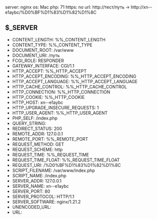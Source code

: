 server: nginx
os: Mac
php: 71
https: no
url: http://тест/путь → http://xn--e1aybc/%D0%BF%D1%83%D1%82%D1%8C

$_SERVER
---------------------------------------------------------------------
- CONTENT_LENGTH: %%_CONTENT_LENGTH
- CONTENT_TYPE: %%_CONTENT_TYPE
- DOCUMENT_ROOT: /var/www
- DOCUMENT_URI: /путь
- FCGI_ROLE: RESPONDER
- GATEWAY_INTERFACE: CGI/1.1
- HTTP_ACCEPT: %%_HTTP_ACCEPT
- HTTP_ACCEPT_ENCODING: %%_HTTP_ACCEPT_ENCODING
- HTTP_ACCEPT_LANGUAGE: %%_HTTP_ACCEPT_LANGUAGE
- HTTP_CACHE_CONTROL: %%_HTTP_CACHE_CONTROL
- HTTP_CONNECTION: %%_HTTP_CONNECTION
- HTTP_COOKIE: %%_HTTP_COOKIE
- HTTP_HOST: xn--e1aybc
- HTTP_UPGRADE_INSECURE_REQUESTS: 1
- HTTP_USER_AGENT: %%_HTTP_USER_AGENT
- PHP_SELF: /index.php
- QUERY_STRING: 
- REDIRECT_STATUS: 200
- REMOTE_ADDR: 127.0.0.1
- REMOTE_PORT: %%_REMOTE_PORT
- REQUEST_METHOD: GET
- REQUEST_SCHEME: http
- REQUEST_TIME: %%_REQUEST_TIME
- REQUEST_TIME_FLOAT: %%_REQUEST_TIME_FLOAT
- REQUEST_URI: /%D0%BF%D1%83%D1%82%D1%8C
- SCRIPT_FILENAME: /var/www/index.php
- SCRIPT_NAME: /index.php
- SERVER_ADDR: 127.0.0.1
- SERVER_NAME: xn--e1aybc
- SERVER_PORT: 80
- SERVER_PROTOCOL: HTTP/1.1
- SERVER_SOFTWARE: nginx/1.21.2
- UNENCODED_URL: 
- URL: 

